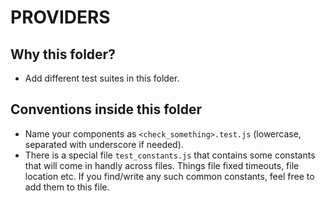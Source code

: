 # PROVIDERS

## Why this folder?

- Add different test suites in this folder.

## Conventions inside this folder

- Name your components as `<check_something>.test.js` (lowercase, separated with
  underscore if needed).
- There is a special file `test_constants.js` that contains some constants that
  will come in handly across files. Things file fixed timeouts, file location
  etc. If you find/write any such common constants, feel free to add them to
  this file.
